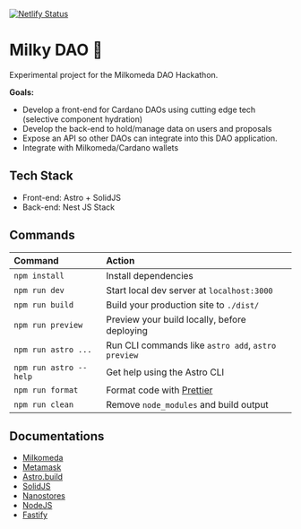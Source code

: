 [![Netlify Status](https://api.netlify.com/api/v1/badges/5aef3a14-9325-4bb1-8048-063a0eaf3acb/deploy-status)](https://app.netlify.com/sites/milky-dao/deploys)

# Milky DAO 🌌

Experimental project for the Milkomeda DAO Hackathon.

**Goals:**

- Develop a front-end for Cardano DAOs using cutting edge tech (selective component hydration)
- Develop the back-end to hold/manage data on users and proposals
- Expose an API so other DAOs can integrate into this DAO application.
- Integrate with Milkomeda/Cardano wallets

## Tech Stack

- Front-end: Astro + SolidJS
- Back-end: Nest JS Stack

## Commands

| Command                | Action                                             |
| :--------------------- | :------------------------------------------------- |
| `npm install`          | Install dependencies                               |
| `npm run dev`          | Start local dev server at `localhost:3000`         |
| `npm run build`        | Build your production site to `./dist/`            |
| `npm run preview`      | Preview your build locally, before deploying       |
| `npm run astro ...`    | Run CLI commands like `astro add`, `astro preview` |
| `npm run astro --help` | Get help using the Astro CLI                       |
| `npm run format`       | Format code with [Prettier](https://prettier.io/)  |
| `npm run clean`        | Remove `node_modules` and build output             |

## Documentations

- [Milkomeda](https://dcspark.github.io/milkomeda-documentation/)
- [Metamask](https://docs.metamask.io/guide/)
- [Astro.build](https://docs.astro.build/en/getting-started/)
- [SolidJS](https://github.com/solidjs/solid)
- [Nanostores](https://github.com/nanostores/nanostores)
- [NodeJS](https://nodejs.dev/en/)
- [Fastify](https://www.fastify.io/docs/latest/)
